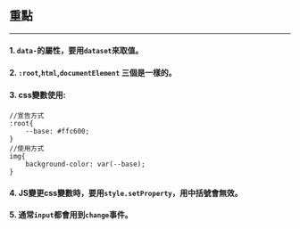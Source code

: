## 重點
---
#### 1. `data-`的屬性，要用`dataset`來取值。
#### 2. `:root`,`html`,`documentElement` 三個是一樣的。
#### 3. css變數使用:
```
//宣告方式 
:root{
    --base: #ffc600;
}
//使用方式
img{
    background-color: var(--base);
}
```
#### 4. JS變更css變數時，要用`style.setProperty`，用中括號會無效。
#### 5. 通常`input`都會用到`change`事件。
